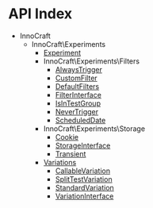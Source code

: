 API Index
=========

* InnoCraft
    * InnoCraft\Experiments
        * [Experiment](InnoCraft-Experiments-Experiment.md)
        * InnoCraft\Experiments\Filters
            * [AlwaysTrigger](InnoCraft-Experiments-Filters-AlwaysTrigger.md)
            * [CustomFilter](InnoCraft-Experiments-Filters-CustomFilter.md)
            * [DefaultFilters](InnoCraft-Experiments-Filters-DefaultFilters.md)
            * [FilterInterface](InnoCraft-Experiments-Filters-FilterInterface.md)
            * [IsInTestGroup](InnoCraft-Experiments-Filters-IsInTestGroup.md)
            * [NeverTrigger](InnoCraft-Experiments-Filters-NeverTrigger.md)
            * [ScheduledDate](InnoCraft-Experiments-Filters-ScheduledDate.md)
        * InnoCraft\Experiments\Storage
            * [Cookie](InnoCraft-Experiments-Storage-Cookie.md)
            * [StorageInterface](InnoCraft-Experiments-Storage-StorageInterface.md)
            * [Transient](InnoCraft-Experiments-Storage-Transient.md)
        * [Variations](InnoCraft-Experiments-Variations.md)
            * [CallableVariation](InnoCraft-Experiments-Variations-CallableVariation.md)
            * [SplitTestVariation](InnoCraft-Experiments-Variations-SplitTestVariation.md)
            * [StandardVariation](InnoCraft-Experiments-Variations-StandardVariation.md)
            * [VariationInterface](InnoCraft-Experiments-Variations-VariationInterface.md)

